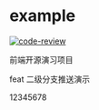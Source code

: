 # example

[![code-review](https://github.com/FED-CLUB/example/actions/workflows/code-review.yml/badge.svg?branch=v1.x)](https://github.com/FED-CLUB/example/actions/workflows/code-review.yml)

前端开源演习项目

feat 二级分支推送演示

12345678
